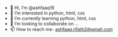- 👋 Hi, I’m @ashfaaq16
- 👀 I’m interested in python, html, css
- 🌱 I’m currently learning python, html, css
- 💞️ I’m looking to collaborate on ...
- 📫 How to reach me- ashfaaq.rifath2@gmail.com

<!---
ashfaaq16/ashfaaq16 is a ✨ special ✨ repository because its `README.md` (this file) appears on your GitHub profile.
You can click the Preview link to take a look at your changes.
--->
